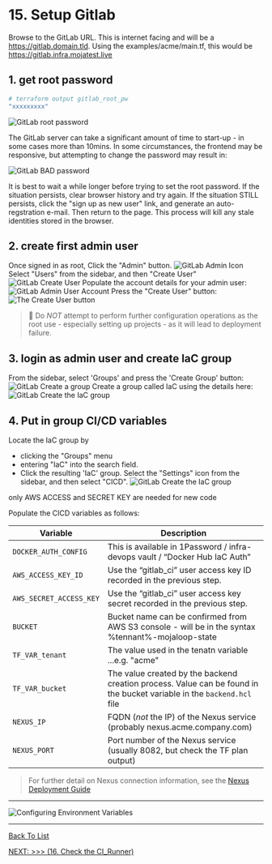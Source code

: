 # 15. Setup Gitlab

Browse to the GitLab URL.  This is internet facing and will be a <https://gitlab.domain.tld>. Using the examples/acme/main.tf, this would be <https://gitlab.infra.mojatest.live>

## 1. get root password
```bash
# terraform output gitlab_root_pw
"xxxxxxxxx"
```

![GitLab root password](./d100.assets/1511.png)

The GitLab server can take a significant amount of time to start-up - in some cases more than 10mins.
In some circumstances, the frontend may be responsive, but attempting to change the password may result in:

![GitLab BAD password](./d100.assets/1512.png)

It is best to wait a while longer before trying to set the root password.  If the situation persists, clear browser history and try again.
If the situation STILL persists, click the "sign up as new user" link, and generate an auto-regstration e-mail.  Then return to the page.  This process will kill any stale identities stored in the browser.

## 2. create first admin user

Once signed in as root, Click the "Admin" button.
![GitLab Admin Icon](./d100.assets/1521.png)
Select "Users" from the sidebar, and then "Create User"
![GitLab Create User](./d100.assets/1522.png)
Populate the account details for your admin user:
![GitLab Admin User Account](./d100.assets/1523.png)
Press the "Create User" button:
![The Create User button](./d100.assets/1524.png)
> :stop_sign: Do *NOT* attempt to perform further configuration operations as the root use - especially setting up projects - as it will lead to deployment failure.

## 3. login as admin user and create IaC group

From the sidebar, select 'Groups' and press the 'Create Group' button:
![GitLab Create a group](./d100.assets/1531.png)
Create a group called IaC using the details here:
![GitLab Create the IaC group](./d100.assets/1532.png)

## 4. Put in group CI/CD variables

Locate the IaC group by

* clicking the "Groups" menu
* entering "IaC" into the search field.
* Click the resulting 'IaC' group.
Select the "Settings" icon from the sidebar, and then select "CICD".
![GitLab Create the IaC group](./d100.assets/1541.png)

only AWS ACCESS and SECRET KEY are needed for new code

Populate the CICD variables as follows: 

|         Variable           |       Description                                                                                 |
|----------------------------|---------------------------------------------------------------------------------------------------|
| ```DOCKER_AUTH_CONFIG```   | This is available in 1Password / infra-devops vault / “Docker Hub IaC Auth”                       |
| ```AWS_ACCESS_KEY_ID```    | Use the “gitlab_ci” user access key ID recorded in the previous step.                             |
| ```AWS_SECRET_ACCESS_KEY```| Use the “gitlab_ci” user access key secret recorded in the previous step.                         |
| ```BUCKET```               | Bucket name can be confirmed from AWS S3 console - will be in the syntax %tennant%-mojaloop-state |
| ```TF_VAR_tenant```        | The value used in the tenatn variable       ...e.g. "acme"                                        |
| ```TF_VAR_bucket```        | The value created by the backend creation process. Value can be found in the bucket variable in the `backend.hcl` file |
| ```NEXUS_IP```             |  FQDN (*not* the IP) of the Nexus service (probably nexus.acme.company.com)                       |
| ```NEXUS_PORT```           | Port number of the Nexus service (usually 8082, but check the TF plan output)                     |

>For further detail on Nexus connection information, see the [Nexus Deployment Guide](./d30.deploying_nexus.md)

---
![Configuring Environment Variables](./d100.assets/1542.png)

---

[Back To List](./d100.building.md)

[NEXT: >>>    (16. Check the CI_Runner)](./d116.ci-runner-check.md)
